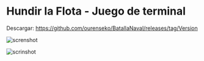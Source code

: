 # Hundir la Flota - Juego de terminal 

Descargar: https://github.com/ourenseko/BatallaNaval/releases/tag/Version

![screnshot](https://github.com/user-attachments/assets/e8927850-6f68-4785-bb35-7ff1dc48a92c)


![scrinshot](https://github.com/user-attachments/assets/230c1ce4-e847-4a40-b952-dc24efe95099)
